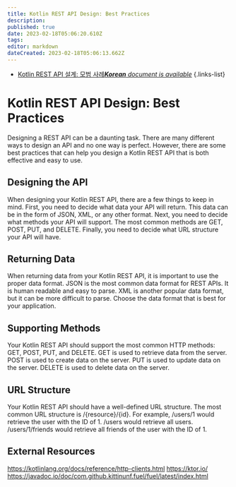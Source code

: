 ```yaml
---
title: Kotlin REST API Design: Best Practices
description: 
published: true
date: 2023-02-18T05:06:20.610Z
tags: 
editor: markdown
dateCreated: 2023-02-18T05:06:13.662Z
---
```


- [Kotlin REST API 설계: 모범 사례***Korean** document is available*](/ko/Knowledge-base/Kotlin/kotlin-rest-api-design-best-practices)
{.links-list}


# Kotlin REST API Design: Best Practices

Designing a REST API can be a daunting task. There are many different ways to design an API and no one way is perfect. However, there are some best practices that can help you design a Kotlin REST API that is both effective and easy to use.

## Designing the API

When designing your Kotlin REST API, there are a few things to keep in mind. First, you need to decide what data your API will return. This data can be in the form of JSON, XML, or any other format. Next, you need to decide what methods your API will support. The most common methods are GET, POST, PUT, and DELETE. Finally, you need to decide what URL structure your API will have.

## Returning Data

When returning data from your Kotlin REST API, it is important to use the proper data format. JSON is the most common data format for REST APIs. It is human readable and easy to parse. XML is another popular data format, but it can be more difficult to parse. Choose the data format that is best for your application.

## Supporting Methods

Your Kotlin REST API should support the most common HTTP methods: GET, POST, PUT, and DELETE. GET is used to retrieve data from the server. POST is used to create data on the server. PUT is used to update data on the server. DELETE is used to delete data on the server.

## URL Structure

Your Kotlin REST API should have a well-defined URL structure. The most common URL structure is /{resource}/{id}. For example, /users/1 would retrieve the user with the ID of 1. /users would retrieve all users. /users/1/friends would retrieve all friends of the user with the ID of 1.

## External Resources

https://kotlinlang.org/docs/reference/http-clients.html
https://ktor.io/
https://javadoc.io/doc/com.github.kittinunf.fuel/fuel/latest/index.html